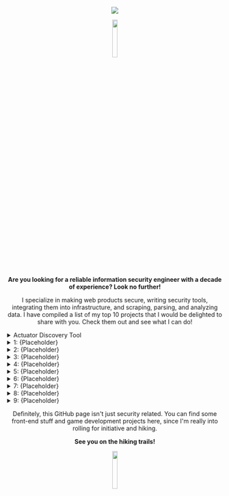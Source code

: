 
<p align="center">
<img src="https://user-images.githubusercontent.com/15785609/212781917-4afbca50-1d8d-48e7-804e-19c275bb0fff.gif">
</p>


<p align="center">
<img width="15%" height="15%" src="https://user-images.githubusercontent.com/15785609/212919947-9b699845-25aa-42b3-9420-33d8cd48c661.png">
</p>
<p align="center">
<b>Are you looking for a reliable information security engineer with a decade of experience? Look no further!</b>
</p>

<p align="center">
I specialize in making web products secure, writing security tools, integrating them into infrastructure, and scraping, parsing, and analyzing data. I have compiled a list of my top 10 projects that I would be delighted to share with you. Check them out and see what I can do!
</p>

<details>
  <summary> Actuator Discovery Tool </summary>
    Security tool written in Python which allows to discover Actuator Spring Boot endpoints.
</details>   

<details>
  <summary> 1: {Placeholder} </summary>
    {Placeholder}
</details>   

<details>
  <summary> 2: {Placeholder} </summary>
    {Placeholder}
</details>   

<details>
  <summary> 3: {Placeholder} </summary>
    {Placeholder}
</details>   

<details>
  <summary> 4: {Placeholder} </summary>
    {Placeholder}
</details>   

<details>
  <summary> 5: {Placeholder} </summary>
    {Placeholder}
</details>   

<details>
  <summary> 6: {Placeholder} </summary>
    {Placeholder}
</details>   

<details>
  <summary> 7: {Placeholder} </summary>
    {Placeholder}
</details>   

<details>
  <summary> 8: {Placeholder} </summary>
    {Placeholder}
</details>   

<details>
  <summary> 9: {Placeholder} </summary>
    {Placeholder}
</details>  

<p align="center">
Definitely, this GitHub page isn't just security related. You can find some front-end stuff and game development projects here, since I'm really into rolling for initiative and hiking.
</p>

<p align="center">
<b>See you on the hiking trails!</b>
</p>

<p align="center">
<img width="15%" height="15%" src="https://user-images.githubusercontent.com/15785609/212934163-234819b0-a67e-42dd-8f59-f5f1bd16203b.png">
</p>
